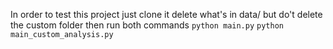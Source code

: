 In order to test this project just clone it  delete what's in data/ but do't delete the custom folder then run both commands 
``` python main.py ``` 
``` python main_custom_analysis.py ``` 


